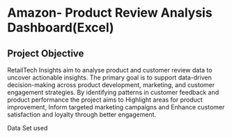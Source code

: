# Amazon- Product Review Analysis Dashboard(Excel)

## Project Objective
RetailTech Insights aim to analyse product and customer review data to uncover actionable insights. The primary goal is to support data-driven decision-making across product development, marketing, and customer engagement strategies. By identifying patterns in customer feedback and product performance the project aims to Highlight areas for product improvement, Inform targeted marketing campaigns and Enhance customer satisfaction and loyalty through better engagement.

Data Set used
